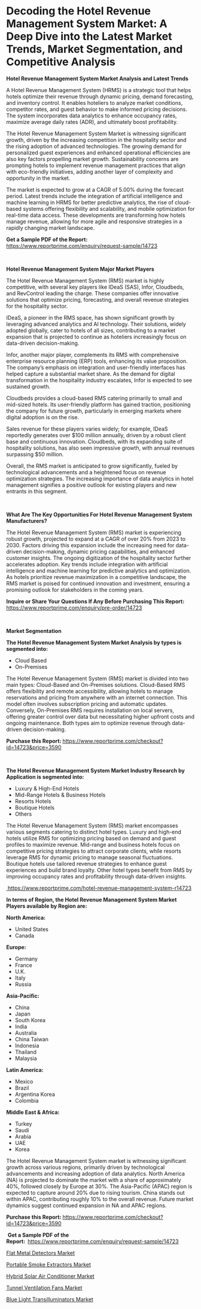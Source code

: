 <p><h1>Decoding the Hotel Revenue Management System Market: A Deep Dive into the Latest Market Trends, Market Segmentation, and Competitive Analysis</h1></p><p><strong>Hotel Revenue Management System Market Analysis and Latest Trends</strong></p>
<p><p>A Hotel Revenue Management System (HRMS) is a strategic tool that helps hotels optimize their revenue through dynamic pricing, demand forecasting, and inventory control. It enables hoteliers to analyze market conditions, competitor rates, and guest behavior to make informed pricing decisions. The system incorporates data analytics to enhance occupancy rates, maximize average daily rates (ADR), and ultimately boost profitability.</p><p>The Hotel Revenue Management System Market is witnessing significant growth, driven by the increasing competition in the hospitality sector and the rising adoption of advanced technologies. The growing demand for personalized guest experiences and enhanced operational efficiencies are also key factors propelling market growth. Sustainability concerns are prompting hotels to implement revenue management practices that align with eco-friendly initiatives, adding another layer of complexity and opportunity in the market.</p><p>The market is expected to grow at a CAGR of 5.00% during the forecast period. Latest trends include the integration of artificial intelligence and machine learning in HRMS for better predictive analytics, the rise of cloud-based systems offering flexibility and scalability, and mobile optimization for real-time data access. These developments are transforming how hotels manage revenue, allowing for more agile and responsive strategies in a rapidly changing market landscape.</p></p>
<p><strong>Get a Sample PDF of the Report:&nbsp;</strong> <a href="https://www.reportprime.com/enquiry/request-sample/14723?utm_campaign=3074&utm_medium=2&utm_source=Github&utm_content=ia&utm_term=20032025&utm_id=hotel-revenue-management-system">https://www.reportprime.com/enquiry/request-sample/14723</a></p>
<p>&nbsp;</p>
<p><strong>Hotel Revenue Management System Major Market Players</strong></p>
<p><p>The Hotel Revenue Management System (RMS) market is highly competitive, with several key players like IDeaS (SAS), Infor, Cloudbeds, and RevControl leading the charge. These companies offer innovative solutions that optimize pricing, forecasting, and overall revenue strategies for the hospitality sector.</p><p>IDeaS, a pioneer in the RMS space, has shown significant growth by leveraging advanced analytics and AI technology. Their solutions, widely adopted globally, cater to hotels of all sizes, contributing to a market expansion that is projected to continue as hoteliers increasingly focus on data-driven decision-making.</p><p>Infor, another major player, complements its RMS with comprehensive enterprise resource planning (ERP) tools, enhancing its value proposition. The company’s emphasis on integration and user-friendly interfaces has helped capture a substantial market share. As the demand for digital transformation in the hospitality industry escalates, Infor is expected to see sustained growth.</p><p>Cloudbeds provides a cloud-based RMS catering primarily to small and mid-sized hotels. Its user-friendly platform has gained traction, positioning the company for future growth, particularly in emerging markets where digital adoption is on the rise.</p><p>Sales revenue for these players varies widely; for example, IDeaS reportedly generates over $100 million annually, driven by a robust client base and continuous innovation. Cloudbeds, with its expanding suite of hospitality solutions, has also seen impressive growth, with annual revenues surpassing $50 million.</p><p>Overall, the RMS market is anticipated to grow significantly, fueled by technological advancements and a heightened focus on revenue optimization strategies. The increasing importance of data analytics in hotel management signifies a positive outlook for existing players and new entrants in this segment.</p></p>
<p>&nbsp;</p>
<p><strong>What Are The Key Opportunities For Hotel Revenue Management System Manufacturers?</strong></p>
<p><p>The Hotel Revenue Management System (RMS) market is experiencing robust growth, projected to expand at a CAGR of over 20% from 2023 to 2030. Factors driving this expansion include the increasing need for data-driven decision-making, dynamic pricing capabilities, and enhanced customer insights. The ongoing digitization of the hospitality sector further accelerates adoption. Key trends include integration with artificial intelligence and machine learning for predictive analytics and optimization. As hotels prioritize revenue maximization in a competitive landscape, the RMS market is poised for continued innovation and investment, ensuring a promising outlook for stakeholders in the coming years.</p></p>
<p><strong>Inquire or Share Your Questions If Any Before Purchasing This Report:</strong> <a href="https://www.reportprime.com/enquiry/pre-order/14723?utm_campaign=3074&utm_medium=2&utm_source=Github&utm_content=ia&utm_term=20032025&utm_id=hotel-revenue-management-system">https://www.reportprime.com/enquiry/pre-order/14723</a></p>
<p>&nbsp;</p>
<p><strong>Market Segmentation</strong></p>
<p><strong>The Hotel Revenue Management System Market Analysis by types is segmented into:</strong></p>
<p><ul><li>Cloud Based</li><li>On-Premises</li></ul></p>
<p><p>The Hotel Revenue Management System (RMS) market is divided into two main types: Cloud-Based and On-Premises solutions. Cloud-Based RMS offers flexibility and remote accessibility, allowing hotels to manage reservations and pricing from anywhere with an internet connection. This model often involves subscription pricing and automatic updates. Conversely, On-Premises RMS requires installation on local servers, offering greater control over data but necessitating higher upfront costs and ongoing maintenance. Both types aim to optimize revenue through data-driven decision-making.</p></p>
<p><strong>Purchase this Report:&nbsp;</strong><a href="https://www.reportprime.com/checkout?id=14723&price=3590&utm_campaign=3074&utm_medium=2&utm_source=Github&utm_content=ia&utm_term=20032025&utm_id=hotel-revenue-management-system">https://www.reportprime.com/checkout?id=14723&price=3590</a></p>
<p>&nbsp;</p>
<p><strong>The Hotel Revenue Management System Market Industry Research by Application is segmented into:</strong></p>
<p><ul><li>Luxury & High-End Hotels</li><li>Mid-Range Hotels & Business Hotels</li><li>Resorts Hotels</li><li>Boutique Hotels</li><li>Others</li></ul></p>
<p><p>The Hotel Revenue Management System (RMS) market encompasses various segments catering to distinct hotel types. Luxury and high-end hotels utilize RMS for optimizing pricing based on demand and guest profiles to maximize revenue. Mid-range and business hotels focus on competitive pricing strategies to attract corporate clients, while resorts leverage RMS for dynamic pricing to manage seasonal fluctuations. Boutique hotels use tailored revenue strategies to enhance guest experiences and build brand loyalty. Other hotel types benefit from RMS by improving occupancy rates and profitability through data-driven insights.</p></p>
<p><a href="https://www.reportprime.com/hotel-revenue-management-system-r14723?utm_campaign=3074&utm_medium=2&utm_source=Github&utm_content=ia&utm_term=20032025&utm_id=hotel-revenue-management-system">&nbsp;https://www.reportprime.com/hotel-revenue-management-system-r14723</a></p>
<p><strong>In terms of Region, the Hotel Revenue Management System Market Players available by Region are:</strong></p>
<p>
    <p> <strong> North America: </strong>
        <ul>
            <li>United States</li>
            <li>Canada</li>
        </ul>
        </p> 
    <p> <strong> Europe: </strong>
        <ul>
            <li>Germany</li>
            <li>France</li>
            <li>U.K.</li>
            <li>Italy</li>
            <li>Russia</li>
        </ul>
        </p> 
    <p> <strong> Asia-Pacific: </strong>
        <ul>
            <li>China</li>
            <li>Japan</li>
            <li>South Korea</li>
            <li>India</li>
            <li>Australia</li>
            <li>China Taiwan</li>
            <li>Indonesia</li>
            <li>Thailand</li>
            <li>Malaysia</li>
        </ul>
        </p> 
    <p> <strong> Latin America: </strong>
        <ul>
            <li>Mexico</li>
            <li>Brazil</li>
            <li>Argentina Korea</li>
            <li>Colombia</li>
        </ul>
        </p> 
    <p> <strong> Middle East & Africa: </strong>
        <ul>
            <li>Turkey</li>
            <li>Saudi</li>
            <li>Arabia</li>
            <li>UAE</li>
            <li>Korea</li>
        </ul>
    </p>
    </p>
<p><p>The Hotel Revenue Management System market is witnessing significant growth across various regions, primarily driven by technological advancements and increasing adoption of data analytics. North America (NA) is projected to dominate the market with a share of approximately 40%, followed closely by Europe at 30%. The Asia-Pacific (APAC) region is expected to capture around 20% due to rising tourism. China stands out within APAC, contributing roughly 10% to the overall revenue. Future market dynamics suggest continued expansion in NA and APAC regions.</p></p>
<p><strong>Purchase this Report: </strong><a href="https://www.reportprime.com/checkout?id=14723&price=3590&utm_campaign=3074&utm_medium=2&utm_source=Github&utm_content=ia&utm_term=20032025&utm_id=hotel-revenue-management-system">https://www.reportprime.com/checkout?id=14723&price=3590</a></p>
<p>&nbsp;<strong>Get a Sample PDF of the Report:&nbsp;&nbsp;</strong><a href="https://www.reportprime.com/enquiry/request-sample/14723?utm_campaign=3074&utm_medium=2&utm_source=Github&utm_content=ia&utm_term=20032025&utm_id=hotel-revenue-management-system">https://www.reportprime.com/enquiry/request-sample/14723</a></p>
<p><strong></strong></p>
<p><p><a href="https://www.linkedin.com/pulse/competitive-landscape-flat-metal-detectors-market-analyzing-l0xmc?utm_campaign=3074&utm_medium=2&utm_source=Github&utm_content=ia&utm_term=20032025&utm_id=hotel-revenue-management-system">Flat Metal Detectors Market</a></p><p><a href="https://www.linkedin.com/pulse/portable-smoke-extractors-market-emerging-trends-future-prospects-leb6c?utm_campaign=3074&utm_medium=2&utm_source=Github&utm_content=ia&utm_term=20032025&utm_id=hotel-revenue-management-system">Portable Smoke Extractors Market</a></p><p><a href="https://www.linkedin.com/pulse/comprehensive-hybrid-solar-air-conditioner-market-study-products-dgkff?utm_campaign=3074&utm_medium=2&utm_source=Github&utm_content=ia&utm_term=20032025&utm_id=hotel-revenue-management-system">Hybrid Solar Air Conditioner Market</a></p><p><a href="https://www.linkedin.com/pulse/tunnel-ventilation-fans-market-dynamics-78-cagr-growth-kxhff?utm_campaign=3074&utm_medium=2&utm_source=Github&utm_content=ia&utm_term=20032025&utm_id=hotel-revenue-management-system">Tunnel Ventilation Fans Market</a></p><p><a href="https://www.linkedin.com/pulse/future-innovation-global-blue-light-transilluminators-market-y51fc?utm_campaign=3074&utm_medium=2&utm_source=Github&utm_content=ia&utm_term=20032025&utm_id=hotel-revenue-management-system">Blue Light Transilluminators Market</a></p></p>